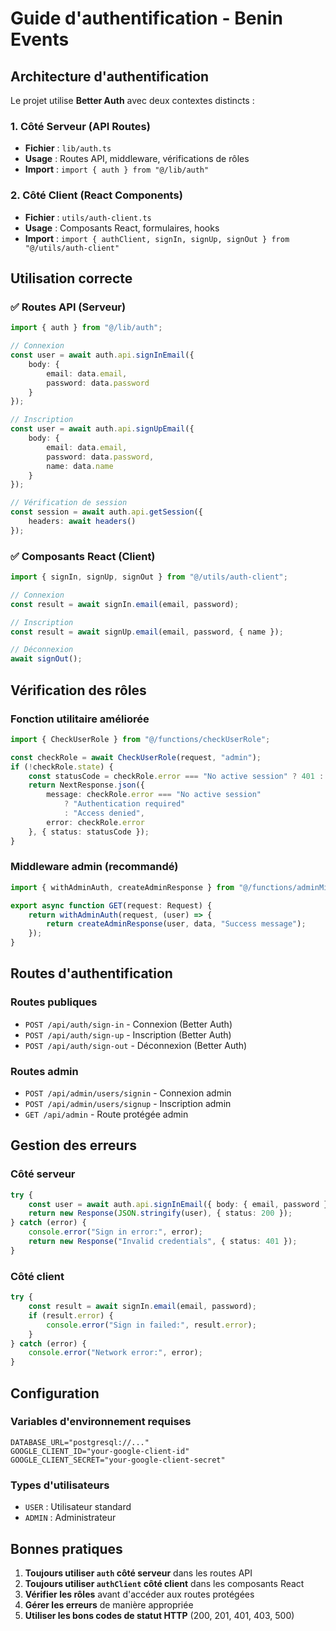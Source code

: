 # Guide d'authentification - Benin Events

## Architecture d'authentification

Le projet utilise **Better Auth** avec deux contextes distincts :

### 1. Côté Serveur (API Routes)
- **Fichier** : `lib/auth.ts`
- **Usage** : Routes API, middleware, vérifications de rôles
- **Import** : `import { auth } from "@/lib/auth"`

### 2. Côté Client (React Components)
- **Fichier** : `utils/auth-client.ts`
- **Usage** : Composants React, formulaires, hooks
- **Import** : `import { authClient, signIn, signUp, signOut } from "@/utils/auth-client"`

## Utilisation correcte

### ✅ Routes API (Serveur)

```typescript
import { auth } from "@/lib/auth";

// Connexion
const user = await auth.api.signInEmail({ 
    body: { 
        email: data.email, 
        password: data.password 
    } 
});

// Inscription
const user = await auth.api.signUpEmail({ 
    body: { 
        email: data.email, 
        password: data.password,
        name: data.name
    } 
});

// Vérification de session
const session = await auth.api.getSession({
    headers: await headers()
});
```

### ✅ Composants React (Client)

```typescript
import { signIn, signUp, signOut } from "@/utils/auth-client";

// Connexion
const result = await signIn.email(email, password);

// Inscription
const result = await signUp.email(email, password, { name });

// Déconnexion
await signOut();
```

## Vérification des rôles

### Fonction utilitaire améliorée
```typescript
import { CheckUserRole } from "@/functions/checkUserRole";

const checkRole = await CheckUserRole(request, "admin");
if (!checkRole.state) {
    const statusCode = checkRole.error === "No active session" ? 401 : 403;
    return NextResponse.json({ 
        message: checkRole.error === "No active session" 
            ? "Authentication required" 
            : "Access denied",
        error: checkRole.error 
    }, { status: statusCode });
}
```

### Middleware admin (recommandé)
```typescript
import { withAdminAuth, createAdminResponse } from "@/functions/adminMiddleware";

export async function GET(request: Request) {
    return withAdminAuth(request, (user) => {
        return createAdminResponse(user, data, "Success message");
    });
}
```

## Routes d'authentification

### Routes publiques
- `POST /api/auth/sign-in` - Connexion (Better Auth)
- `POST /api/auth/sign-up` - Inscription (Better Auth)
- `POST /api/auth/sign-out` - Déconnexion (Better Auth)

### Routes admin
- `POST /api/admin/users/signin` - Connexion admin
- `POST /api/admin/users/signup` - Inscription admin
- `GET /api/admin` - Route protégée admin

## Gestion des erreurs

### Côté serveur
```typescript
try {
    const user = await auth.api.signInEmail({ body: { email, password } });
    return new Response(JSON.stringify(user), { status: 200 });
} catch (error) {
    console.error("Sign in error:", error);
    return new Response("Invalid credentials", { status: 401 });
}
```

### Côté client
```typescript
try {
    const result = await signIn.email(email, password);
    if (result.error) {
        console.error("Sign in failed:", result.error);
    }
} catch (error) {
    console.error("Network error:", error);
}
```

## Configuration

### Variables d'environnement requises
```env
DATABASE_URL="postgresql://..."
GOOGLE_CLIENT_ID="your-google-client-id"
GOOGLE_CLIENT_SECRET="your-google-client-secret"
```

### Types d'utilisateurs
- `USER` : Utilisateur standard
- `ADMIN` : Administrateur

## Bonnes pratiques

1. **Toujours utiliser `auth` côté serveur** dans les routes API
2. **Toujours utiliser `authClient` côté client** dans les composants React
3. **Vérifier les rôles** avant d'accéder aux routes protégées
4. **Gérer les erreurs** de manière appropriée
5. **Utiliser les bons codes de statut HTTP** (200, 201, 401, 403, 500)
